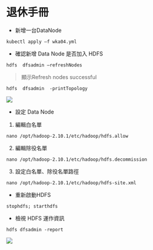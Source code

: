 # 退休手冊
* 新增一台DataNode
```
kubectl apply –f wka04.yml
```
* 確認新增 Data Node 是否加入 HDFS
```
hdfs  dfsadmin –refreshNodes
```
> 顯示Refresh nodes successful
```
hdfs  dfsadmin  -printTopology
```
![](https://i.imgur.com/eEpp9BD.png)
* 設定 Data Node
1. 編輯白名單
```
nano /opt/hadoop-2.10.1/etc/hadoop/hdfs.allow
```
2. 編輯除役名單
```
nano /opt/hadoop-2.10.1/etc/hadoop/hdfs.decommission
```
3. 設定白名單、除役名單路徑
```
nano /opt/hadoop-2.10.1/etc/hadoop/hdfs-site.xml
```
* 重新啟動HDFS
```
stophdfs; starthdfs
```
* 檢視 HDFS 運作資訊
```
hdfs dfsadmin -report
```
![](https://i.imgur.com/B47fmNB.png)
